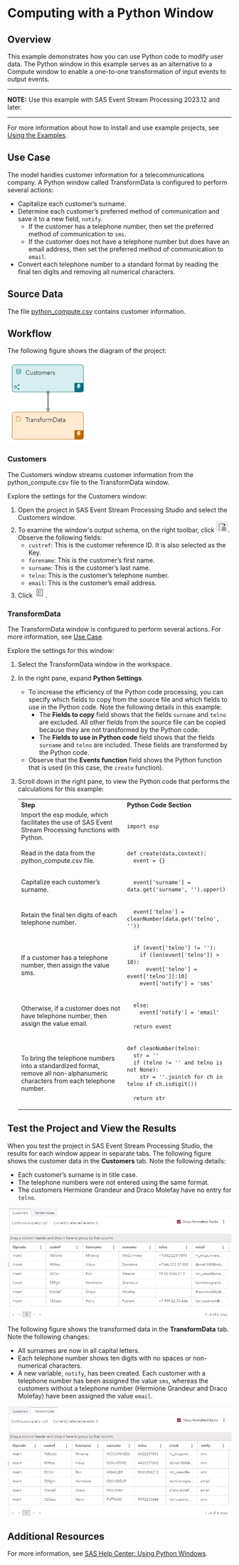 # Computing with a Python Window
## Overview
This example demonstrates how you can use Python code to modify user data. The Python window in this example serves as an alternative to a Compute window to enable a one-to-one transformation of input events to output events.

---
**NOTE:**
Use this example with SAS Event Stream Processing 2023.12 and later. 

---

For more information about how to install and use example projects, see [Using the Examples](https://github.com/sassoftware/esp-studio-examples#using-the-examples). 

## Use Case

The model handles customer information for a telecommunications company. A Python window called TransformData is configured to perform several actions:

- Capitalize each customer’s surname.
- Determine each customer’s preferred method of communication and save it to a new field, `notify`.
  - If the customer has a telephone number, then set the preferred method of communication to `sms`.
  - If the customer does not have a telephone number but does have an email address, then set the preferred method of communication to `email`.
- Convert each telephone number to a standard format by reading the final ten digits and removing all numerical characters.

## Source Data
The file [python_compute.csv](python_compute.csv) contains customer information.

## Workflow
The following figure shows the diagram of the project:

![Diagram of the project](img/python-compute.png "Diagram of the project")

### Customers

The Customers window streams customer information from the python_compute.csv file to the TransformData window.

Explore the settings for the Customers window:
1. Open the project in SAS Event Stream Processing Studio and select the Customers window. 
2. To examine the window's output schema, on the right toolbar, click ![Output Schema](img/output-schema-icon.png "Output schema"). Observe the following fields: 
   - `custref`: This is the customer reference ID. It is also selected as the Key.
   - `forename`: This is the customer’s first name.
   - `surname`: This is the customer’s last name.
   - `telno`: This is the customer’s telephone number.
   - `email`: This is the customer’s email address.
3. Click ![Properties](img/show-properties-icon.png "Properties"). 

### TransformData

The TransformData window is configured to perform several actions. For more information, see [Use Case](#use-case).

Explore the settings for this window:
1. Select the TransformData window in the workspace.
2. In the right pane, expand **Python Settings**.
   - To increase the efficiency of the Python code processing, you can specify which fields to copy from the source file and which fields to use in the Python code. Note the following details in this example:
     - The **Fields to copy** field shows that the fields `surname` and `telno` are excluded. All other fields from the source file can be copied because they are not transformed by the Python code.
     - The **Fields to use in Python code** field shows that the fields `surname` and `telno` are included. These fields are transformed by the Python code.
   - Observe that the **Events function** field shows the Python function that is used (in this case, the `create` function).
3. Scroll down in the right pane, to view the Python code that performs the calculations for this example:
   
    <table>
    <tr>
    <th>Step</th> <th>Python Code Section</th>
    </tr>
    <tr>
    <td>Import the esp module, which facilitates the use of SAS Event Stream Processing functions with Python.</td>
    <td>

      
    ```
   import esp
    ```

      
    </td>
    </tr>
    <tr>
    <td>Read in the data from the python_compute.csv file.</td>
    <td>

      
    ```
    def create(data,context):
      event = {}
    ```

      
    </td>
    </tr>
    <tr>
    <td> Capitalize each customer’s surname.</td>
    <td>


    ```
      event['surname'] = data.get('surname', '').upper()
    ```


    </td>
    </tr>
    <tr>
    <td> Retain the final ten digits of each telephone number.</td>
    <td>


    ```
      event['telno'] = cleanNumber(data.get('telno', ''))
    ```


    </td>
    </tr>
    <tr>
    <td>If a customer has a telephone number, then assign the value sms.

    </td>
    <td>


    ```
      if (event['telno'] != ''):
        if (len(event['telno']) > 10):
          event['telno'] = event['telno'][:10]
        event['notify'] = 'sms'
    ```


    </td>
    </tr>
    <tr>
    <td>Otherwise, if a customer does not have telephone number, then assign the value email.</td>
    <td>


    ```
      else:
        event['notify'] = 'email'

      return event
    ```


    </td>
    </tr>
    <tr>
    <td>To bring the telephone numbers into a standardized format, remove all non-alphanumeric characters from each telephone number.</td>
    <td>


    ```
    def cleanNumber(telno):
      str = ''
      if (telno != '' and telno is not None):
        str = ''.join(ch for ch in telno if ch.isdigit())
    
      return str
    ```
    </td>
    </tr>
    </table>


## Test the Project and View the Results

When you test the project in SAS Event Stream Processing Studio, the results for each window appear in separate tabs. The following figure shows the customer data in the **Customers** tab. Note the following details:
- Each customer’s surname is in title case.
- The telephone numbers were not entered using the same format.
- The customers Hermione Grandeur and Draco Molefay have no entry for `telno`.

![Results for the Customers tab](img/Customers.png "Results for the Customers tab")

The following figure shows the transformed data in the **TransformData** tab. Note the following changes:
- All surnames are now in all capital letters.
- Each telephone number shows ten digits with no spaces or non-numerical characters.
- A new variable, `notify`, has been created. Each customer with a telephone number has been assigned the value `sms`, whereas the customers without a telephone number (Hermione Grandeur and Draco Molefay) have been assigned the value `email`.

![Results for the TransformData tab](img/TransformData.png "Results for the TransformData tab")

## Additional Resources
For more information, see [SAS Help Center: Using Python Windows](https://documentation.sas.com/?cdcId=espcdc&cdcVersion=default&docsetId=espcreatewindows&docsetTarget=p0e7tn8o6onj93n11vu60llatasz.htm).
